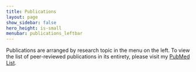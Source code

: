 ```yaml
---
title: Publications
layout: page
show_sidebar: false
hero_height: is-small
menubar: publications_leftbar
---
```


Publications are arranged by research topic in the menu on the left. To view the list of peer-reviewed publications in its entirety, please visit my [PubMed List](https://www.ncbi.nlm.nih.gov/myncbi/chloe.page.1/bibliography/public/).



